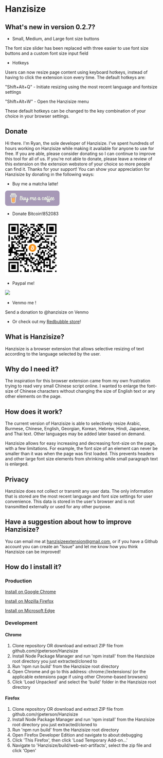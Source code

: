 # Hanzisize

## What's new in version 0.2.7?
* Small, Medium, and Large font size buttons

The font size slider has been replaced with three easier to use font size buttons and a custom font size input field

* Hotkeys

Users can now resize page content using keyboard hotkeys, instead of having to click the extension icon every time. The default hotkeys are:

"Shift+Alt+Q" - Initiate resizing using the most recent language and fontsize settings

"Shift+Alt+W" - Open the Hanzisize menu

These default hotkeys can be changed to the key combination of your choice in your browser settings.

## Donate
Hi there. I'm Ryan, the sole developer of Hanzisize. I've spent hundreds of hours working on Hanzisize while making it available for anyone to use for free. If you are able, please consider donating so I can continue to improve this tool for all of us. If you're not able to donate, please leave a review of this extension on the extension webstore of your choice so more people can find it. Thanks for your support!
You can show your appreciation for Hanzisize by donating in the following ways:
* Buy me a matcha latte\!

<a href="https://www.buymeacoffee.com/djmouthguard"><img src="https://github.com/rjpeterson/Hanzisize/blob/master/src/images/BMC.png" height="50px" alt="buy me a coffee button"></a>

* Donate Bitcoin\!852083

<img src="https://github.com/rjpeterson/Hanzisize/blob/master/src/images/casaSKbtcQR.png" width="180px" alt="bitcoin qr code"></a>

* Paypal me\!

<a href="https://www.paypal.com/biz/fund?id=CPGN8BAF93S7J"><img src="https://www.paypalobjects.com/en_US/i/btn/btn_donate_LG.gif"></a>

* Venmo me \!

Send a donation to @hanzisize on Venmo

* Or check out my [Redbubble store](www.redbubble.com/people/djmouthguard/shop)\!

## What is Hanzisize?
Hanzisize is a browser extension that allows selective resizing of text according to the language selected by the user.

## Why do I need it?
The inspiration for this browser extension came from my own frustration trying to read very small Chinese script online. I wanted to enlarge the font-size of Chinese characters without changing the size of English text or any other elements on the page.

## How does it work?
The current version of Hanzisize is able to selectively resize Arabic, Burmese, Chinese, English, Georgian, Korean, Hebrew, Hindi, Japanese, and Thai text. Other languages may be added later based on demand.

Hanzisize allows for easy increasing and decreasing font-size on the page, with a few limitations.
For example, the font size of an element can never be smaller than it was when the page was first loaded. This prevents headers and other large font size elements from shrinking while small paragraph text is enlarged.

## Privacy
Hanzisize does not collect or transmit any user data. The only information that is stored are the most recent language and font size settings for user convenience. This data is stored in the user's browser and is not transmitted externally or used for any other purpose.

## Have a suggestion about how to improve Hanzisize?
You can email me at hanzisizeextension@gmail.com, or if you have a Github account you can create an "Issue" and let me know how you think Hanzisize can be improved!

## How do I install it?

### Production
[Install on Google Chrome](https://chrome.google.com/webstore/detail/hanzisize/jcljolcajgicemckjlgndbmoaeoobodk)

[Install on Mozilla Firefox](https://addons.mozilla.org/en-US/firefox/addon/hanzisize/)

[Install on Microsoft Edge](https://microsoftedge.microsoft.com/addons/detail/hanzisize/kfnlbmlnhaikojdaedhjfbjjfgklblfa)

### Development
#### Chrome
1. Clone repository OR download and extract ZIP file from github.com/rjpeterson/Hanzisize
2. Install Node Package Manager and run 'npm install' from the Hanzisize root directory you just extracted/cloned to
3. Run 'npm run build' from the Hanzisize root directory
4. Open Chrome and go to this address: chrome://extensions/ (or the applicable extensions page if using other Chrome-based browsers)
5. Click 'Load Unpacked' and select the 'build' folder in the Hanzisize root directory

#### Firefox
1. Clone repository OR download and extract ZIP file from github.com/rjpeterson/Hanzisize
2. Install Node Package Manager and run 'npm install' from the Hanzisize root directory you just extracted/cloned to
3. Run 'npm run build' from the Hanzisize root directory
6. Open Firefox Developer Edition and navigate to about:debugging
7. Click 'This Firefox', then click 'Load Temporary Add-on...'
8. Navigate to 'Hanzisize/build/web-ext-artifacts', select the zip file and click 'Open'
